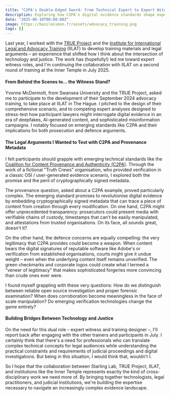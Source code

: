 ```yaml
---
title: "C2PA's Double-Edged Sword: From Technical Expert to Expert Witness"
description: Exploring how C2PA's digital evidence standards shape expert witness testimony in international legal proceedings, based on IILAT training experience.
date: "2025-06-10T00:00:00Z"
image: https://basilesimon.fr/assets/advocacy_training.png
tags: []
---
```


Last year, I worked with the [TRUE Project](https://www.trueproject.co.uk/) and the [Institute for International Legal and Advocacy Training](https://www.iilat.org/advocacytraining) (IILAT) to develop training materials and legal arguments – an experience that shifted how I think about the intersection of technology and justice. The work has (hopefully!) led me toward expert witness roles, and I'm continuing the collaboration with IILAT on a second round of training at the Inner Temple in July 2025.

#### From Behind the Scenes to... the Witness Stand?

Yvonne McDermott, from Swansea University and the TRUE Project, asked me to participate to the development of their September 2024 advocacy training, to take place at IILAT in The Hague. I pitched to the design of their comprehensive scenario, and to competing expert analyses designed to stress-test how participant lawyers might interrogate digital evidence in an era of deepfakes, AI-generated content, and sophisticated misinformation campaigns. I notably focused on emerging standards like C2PA and their implications for both prosecution and defence arguments.

#### The Legal Arguments I Wanted to Test with C2PA and Provenance Metadata

I felt participants should grapple with emerging technical standards like the [Coalition for Content Provenance and Authenticity (C2PA)](https://c2pa.org/). Through the work of a fictional "Truth Crews" organisation, who provided verification in a classic OSI / user-generated evidence scenario, I explored both the promise and the peril of cryptographically signed metadata.

The provenance question, asked about a C2PA example, proved particularly complex. The emerging standard promises to revolutionise digital evidence by embedding cryptographically signed metadata that can trace a piece of content from creation through every modification. On one hand, C2PA might offer unprecedented transparency: prosecutors could present media with verifiable chains of custody, timestamps that can't be easily manipulated, and attestations from trusted organisations. On its face, all sounds great, doesn't it?

On the other hand, the defence concerns are equally compelling: the very legitimacy that C2PA provides could become a weapon. When content bears the digital signatures of reputable software like Adobe's or verification from established organisations, courts might give it undue weight – even when the underlying content itself remains unverified. The green checkmarks and corporate logos could create what I termed a "veneer of legitimacy" that makes sophisticated forgeries more convincing than crude ones ever were.

I found myself grappling with these very questions: How do we distinguish between reliable open source investigation and proper forensic examination? When does corroboration become meaningless in the face of scale manipulation? Do emerging verification technologies change the game entirely?

#### Building Bridges Between Technology and Justice

On the need for this dual role – expert witness and training designer –, I'll report back after engaging with the other trainers and participants in July. I certainly think that there's a need for professionals who can translate complex technical concepts for legal audiences while understanding the practical constraints and requirements of judicial proceedings and digital investigations. But being in this situation, I would think that, wouldn't I.

So I hope that the collaboration between Starling Lab, TRUE Project, IILAT, and institutions like the Inner Temple represents exactly the kind of cross-disciplinary work we need more of. By bringing together technologists, legal practitioners, and judicial institutions, we're building the expertise necessary to navigate an increasingly complex evidence landscape.
